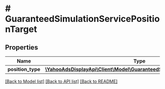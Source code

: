 # # GuaranteedSimulationServicePositionTarget

## Properties

Name | Type | Description | Notes
------------ | ------------- | ------------- | -------------
**position_type** | [**\YahooAdsDisplayApi\Client\Model\GuaranteedSimulationServicePositionType**](GuaranteedSimulationServicePositionType.md) |  | [optional]

[[Back to Model list]](../../README.md#models) [[Back to API list]](../../README.md#endpoints) [[Back to README]](../../README.md)
